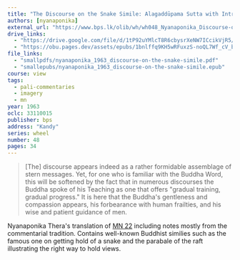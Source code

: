 ```yaml
---
title: "The Discourse on the Snake Simile: Alagaddūpama Sutta with Introduction and Notes"
authors: [nyanaponika]
external_url: "https://www.bps.lk/olib/wh/wh048_Nyanaponika_Discourse-on-the-Snake-Simile.html"
drive_links:
  - "https://drive.google.com/file/d/1tP92uYMlcT8R6cbysrXeNW7ICcikVjR5/view?usp=drive_link"
  - "https://obu.pages.dev/assets/epubs/1bnlffq9KH5wRFuxzS-noQL7Wf_cV_bWp.epub"
file_links:
  - "smallpdfs/nyanaponika_1963_discourse-on-the-snake-simile.pdf"
  - "smallepubs/nyanaponika_1963_discourse-on-the-snake-simile.epub"
course: view
tags:
  - pali-commentaries
  - imagery
  - mn
year: 1963
oclc: 33110015
publisher: bps
address: "Kandy"
series: wheel
number: 48
pages: 34
---
```


> [The] discourse appears indeed as a rather formidable assemblage of stern messages. Yet, for one who is familiar with the Buddha Word, this will be softened by the fact that in numerous discourses the Buddha spoke of his Teaching as one that offers "gradual training, gradual progress." It is here that the Buddha's gentleness and compassion appears, his forbearance with human frailties, and his wise and patient guidance of men.

Nyanaponika Thera's translation of [MN 22](/content/canon/mn22) including notes mostly from the commentarial tradition.
Contains well-known Buddhist similies such as the famous one on getting hold of a snake and the parabale of the raft illustrating the right way to hold views.
